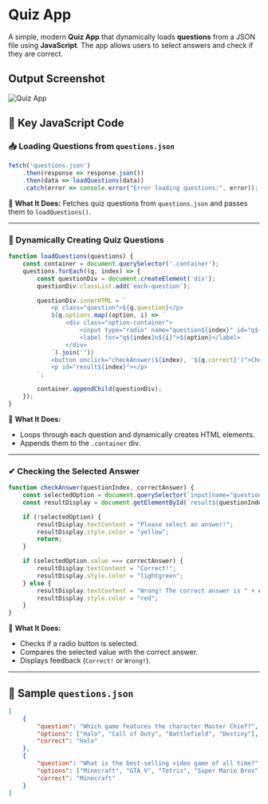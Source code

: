 # **Quiz App**  

A simple, modern **Quiz App** that dynamically loads **questions** from a JSON file using **JavaScript**. The app allows users to select answers and check if they are correct.  

## Output Screenshot  
![Quiz App](output.gif)  

## **🔑 Key JavaScript Code**  

### **📥 Loading Questions from `questions.json`**
```js
fetch('questions.json')
    .then(response => response.json())
    .then(data => loadQuestions(data))
    .catch(error => console.error("Error loading questions:", error));
```
📌 **What It Does:** Fetches quiz questions from `questions.json` and passes them to `loadQuestions()`.  

---

### **📌 Dynamically Creating Quiz Questions**
```js
function loadQuestions(questions) {
    const container = document.querySelector('.container');
    questions.forEach((q, index) => {
        const questionDiv = document.createElement('div');
        questionDiv.classList.add('each-question');

        questionDiv.innerHTML = `
            <p class="question">${q.question}</p>
            ${q.options.map((option, i) => `
                <div class="option-container">
                    <input type="radio" name="question${index}" id="q${index}o${i}" value="${option}">
                    <label for="q${index}o${i}">${option}</label>
                </div>
            `).join('')}
            <button onclick="checkAnswer(${index}, '${q.correct}')">Check Answer</button>
            <p id="result${index}"></p>
        `;

        container.appendChild(questionDiv);
    });
}
```
📌 **What It Does:**  
- Loops through each question and dynamically creates HTML elements.  
- Appends them to the `.container` div.  

---

### **✔ Checking the Selected Answer**
```js
function checkAnswer(questionIndex, correctAnswer) {
    const selectedOption = document.querySelector(`input[name="question${questionIndex}"]:checked`);
    const resultDisplay = document.getElementById(`result${questionIndex}`);

    if (!selectedOption) {
        resultDisplay.textContent = "Please select an answer!";
        resultDisplay.style.color = "yellow";
        return;
    }

    if (selectedOption.value === correctAnswer) {
        resultDisplay.textContent = "Correct!";
        resultDisplay.style.color = "lightgreen";
    } else {
        resultDisplay.textContent = "Wrong! The correct answer is " + correctAnswer;
        resultDisplay.style.color = "red";
    }
}
```
📌 **What It Does:**  
- Checks if a radio button is selected.  
- Compares the selected value with the correct answer.  
- Displays feedback (`Correct!` or `Wrong!`).  

---

## **📄 Sample `questions.json`**
```json
[
    {
        "question": "Which game features the character Master Chief?",
        "options": ["Halo", "Call of Duty", "Battlefield", "Destiny"],
        "correct": "Halo"
    },
    {
        "question": "What is the best-selling video game of all time?",
        "options": ["Minecraft", "GTA V", "Tetris", "Super Mario Bros"],
        "correct": "Minecraft"
    }
]
```